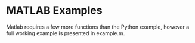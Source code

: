 # MATLAB Examples

Matlab requires a few more functions than the Python example, however a full working example is presented in example.m.